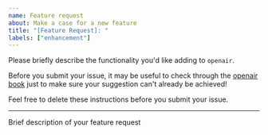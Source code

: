```yaml
---
name: Feature request
about: Make a case for a new feature
title: "[Feature Request]: "
labels: ["enhancement"]
---
```


Please briefly describe the functionality you'd like adding to `openair`.

Before you submit your issue, it may be useful to check through the [openair book](https://bookdown.org/david_carslaw/openair/) just to make sure your suggestion can't already be achieved!

Feel free to delete these instructions before you submit your issue.

---

Brief description of your feature request
